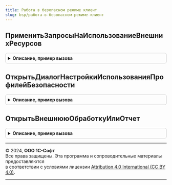 ```yaml
---
title: Работа в безопасном режиме клиент
slug: bsp/работа-в-безопасном-режиме-клиент
---
```



## ПрименитьЗапросыНаИспользованиеВнешнихРесурсов
<details style="margin: 1em 0; padding: 0.5em; border: 1px solid #ccc; border-radius: 6px;">

<summary style="font-weight: bold; cursor: pointer;">Описание, пример вызова</summary>

```bsl

// Применяет ранее сохраненные в информационной базе запросы на использование внешних ресурсов.
//
// Параметры:
//  Идентификаторы - Массив - идентификаторы запросов, которые требуется применить,
//  ФормаВладелец - ФормаКлиентскогоПриложения - форма, которая должна блокироваться до окончания применения разрешений,
//  ОповещениеОЗакрытии - ОписаниеОповещения - которое будет вызвано при успешном предоставлении разрешений.
//
Процедура ПрименитьЗапросыНаИспользованиеВнешнихРесурсов(Знач Идентификаторы, ФормаВладелец, ОповещениеОЗакрытии) Экспорт
```

Пример вызова
```bsl
РаботаВБезопасномРежимеКлиент.ПрименитьЗапросыНаИспользованиеВнешнихРесурсов(Идентификаторы, ФормаВладелец, ОповещениеОЗакрытии) 
```
</details>

## ОткрытьДиалогНастройкиИспользованияПрофилейБезопасности
<details style="margin: 1em 0; padding: 0.5em; border: 1px solid #ccc; border-radius: 6px;">

<summary style="font-weight: bold; cursor: pointer;">Описание, пример вызова</summary>

```bsl

// Открывает диалог настройки режима использования профилей безопасности для
// текущей информационной базы.
//
Процедура ОткрытьДиалогНастройкиИспользованияПрофилейБезопасности() Экспорт
```

Пример вызова
```bsl
РаботаВБезопасномРежимеКлиент.ОткрытьДиалогНастройкиИспользованияПрофилейБезопасности() 
```
</details>

## ОткрытьВнешнююОбработкуИлиОтчет
<details style="margin: 1em 0; padding: 0.5em; border: 1px solid #ccc; border-radius: 6px;">

<summary style="font-weight: bold; cursor: pointer;">Описание, пример вызова</summary>

```bsl

// Позволяет администратору открыть внешнюю обработку или отчет с выбором безопасного режима.
//
// Параметры:
//   Владелец - ФормаКлиентскогоПриложения - форма-владелец формы внешней обработки или отчета.
//
Процедура ОткрытьВнешнююОбработкуИлиОтчет(Владелец) Экспорт
```

Пример вызова
```bsl
РаботаВБезопасномРежимеКлиент.ОткрытьВнешнююОбработкуИлиОтчет(Владелец) 
```
</details>

---

© 2024, **ООО 1С-Софт**  
Все права защищены. Эта программа и сопроводительные материалы предоставляются  
в соответствии с условиями лицензии [Attribution 4.0 International (CC BY 4.0)](https://creativecommons.org/licenses/by/4.0/legalcode).

---
